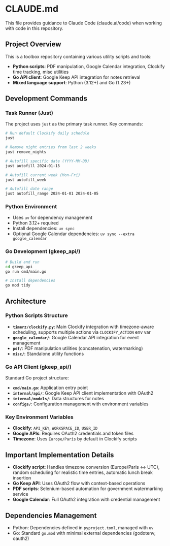 # CLAUDE.md

This file provides guidance to Claude Code (claude.ai/code) when working with code in this repository.

## Project Overview

This is a toolbox repository containing various utility scripts and tools:

- **Python scripts**: PDF manipulation, Google Calendar integration, Clockify time tracking, misc utilities
- **Go API client**: Google Keep API integration for notes retrieval
- **Mixed language support**: Python (3.12+) and Go (1.23+)

## Development Commands

### Task Runner (Just)
The project uses `just` as the primary task runner. Key commands:

```bash
# Run default Clockify daily schedule
just

# Remove night entries from last 2 weeks
just remove_nights

# Autofill specific date (YYYY-MM-DD)
just autofill 2024-01-15

# Autofill current week (Mon-Fri)
just autofill_week

# Autofill date range
just autofill_range 2024-01-01 2024-01-05
```

### Python Environment
- Uses `uv` for dependency management
- Python 3.12+ required
- Install dependencies: `uv sync`
- Optional Google Calendar dependencies: `uv sync --extra google_calendar`

### Go Development (gkeep_api/)
```bash
# Build and run
cd gkeep_api
go run cmd/main.go

# Install dependencies
go mod tidy
```

## Architecture

### Python Scripts Structure
- **`timerz/clockify.py`**: Main Clockify integration with timezone-aware scheduling, supports multiple actions via `CLOCKIFY_ACTION` env var
- **`google_calendar/`**: Google Calendar API integration for event management
- **`pdf/`**: PDF manipulation utilities (concatenation, watermarking)
- **`misc/`**: Standalone utility functions

### Go API Client (gkeep_api/)
Standard Go project structure:
- **`cmd/main.go`**: Application entry point
- **`internal/api/`**: Google Keep API client implementation with OAuth2
- **`internal/models/`**: Data structures for notes
- **`configs/`**: Configuration management with environment variables

### Key Environment Variables
- **Clockify**: `API_KEY`, `WORKSPACE_ID`, `USER_ID`
- **Google APIs**: Requires OAuth2 credentials and token files
- **Timezone**: Uses `Europe/Paris` by default in Clockify scripts

## Important Implementation Details

- **Clockify script**: Handles timezone conversion (Europe/Paris ↔ UTC), random scheduling for realistic time entries, automatic lunch break insertion
- **Go Keep API**: Uses OAuth2 flow with context-based operations
- **PDF scripts**: Selenium-based automation for government watermarking service
- **Google Calendar**: Full OAuth2 integration with credential management

## Dependencies Management

- Python: Dependencies defined in `pyproject.toml`, managed with `uv`
- Go: Standard `go.mod` with minimal external dependencies (godotenv, oauth2)